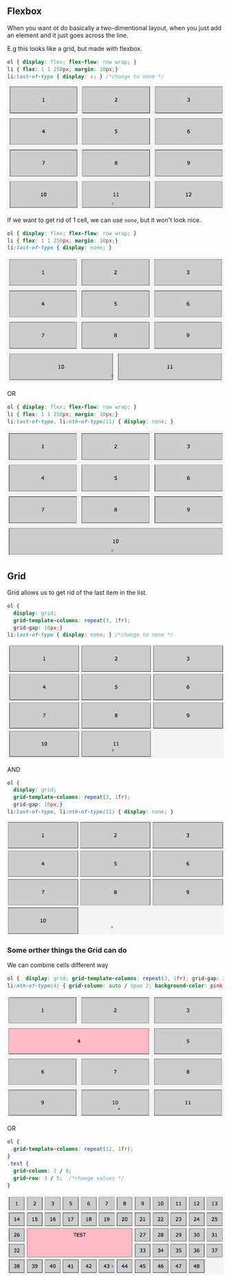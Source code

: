 ## Flexbox

When you want ot do basically a two-dimentional layout, when you just add an element and it just goes across the line. 

E.g this looks like a grid, but made with flexbox. 

```css
ol { display: flex; flex-flow: row wrap; }
li { flex: 1 1 250px; margin: 10px;}
li:last-of-type { display: x; } /*change to none */
```

![flex-box-cells](../flex-box-cells.png)

If we want to get rid of 1 cell, we can use `none`, but it won't look nice.

```css
ol { display: flex; flex-flow: row wrap; }
li { flex: 1 1 250px; margin: 10px;}
li:last-of-type { display: none; } 
```

![flex-box-no-cell](../flex-box-no-cell.png)

OR

```css
ol { display: flex; flex-flow: row wrap; }
li { flex: 1 1 250px; margin: 10px;}
li:last-of-type, li:nth-of-type(11) { display: none; } 
```


![flex-box-last-cell](../flex-box-last-cell.png)

## Grid

Grid allows us to get rid of the last item in the list. 

```css
ol { 
  display: grid;
  grid-template-columns: repeat(3, 1fr);
  grid-gap: 10px;}
li:last-of-type { display: none; } /*change to none */
```

![grid-no-cell](../grid-no-cell.png)

AND

```css
ol { 
  display: grid;
  grid-template-columns: repeat(3, 1fr);
  grid-gap: 10px;}
li:last-of-type, li:nth-of-type(11) { display: none; }
```

![grid-two-cells](../grid-two-cells.png)

### Some orther things the Grid can do 

We can combine cells different way 

```css
ol {  display: grid; grid-template-columns: repeat(3, 1fr); grid-gap: 20px;}
li:nth-of-type(4) { grid-column: auto / span 2; background-color: pink; } 
```

![grid-two-cells-combination](../grid-two-cells-combination.png)

OR 

```css
ol { 
  grid-template-columns: repeat(12, 1fr);
}
.test {
  grid-column: 2 / 8;
  grid-row: 3 / 5;  /*change values */
}
```

![grid-many-cells-combination](../grid-many-cells-combination.png)


